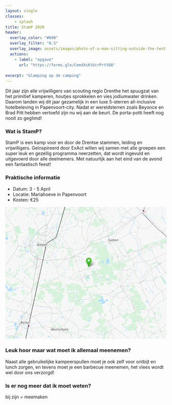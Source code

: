 ```yaml
---
layout: single
classes:
    - splash
title: StamP 2020
header:
  overlay_color: "#000"
  overlay_filter: "0.5"
  overlay_image: assets/images/photo-of-a-man-sitting-outside-the-tent-2612228.jpg
  actions:
    - label: "opgave"
      url: "https://forms.gle/CemdXsKtUcrPrtV8A"

excerpt: "Glamping op de camping"
---
```



Dit jaar zijn alle vrijwilligers van scouting regio Drenthe het spuugzat van het primitief kamperen, houtjes sprokkelen en vies jodiumwater drinken. Daarom landen wij dit jaar gezamelijk in een luxe 5-sterren all-inclusive hotelbeleving in Papenvoort-city. Nadat er wereldsterren zoals Beyonce en Brad Pitt hebben vertoefd zijn nu wij aan de beurt. De porta-potti heeft nog nooit zo geglimd! 

### Wat is StamP?

StamP is een kamp voor en door de Drentse stammen, leiding en vrijwilligers. Geïnspireerd door ExAct willen wij samen met alle groepen een super leuk en gezellig programma neerzetten, dat wordt ingevuld en uitgevoerd door alle deelnemers. Met natuurlijk aan het eind van de avond een fantastisch feest!

### Praktische informatie

- Datum:   3 - 5 April
- Locatie: Mariahoeve in Papenvoort
- Kosten:  €25

![kaart](/assets/images/kaart.png)

### Leuk hoor maar wat moet ik allemaal meenemen?

Naast alle gebruikelijke kampeerspullen moet je ook zelf voor ontbijt en lunch zorgen, en tevens moet je een barbecue meenemen, het vlees wordt wel door ons verzorgd!

### Is er nog meer dat ik moet weten?

bij zijn = meemaken
